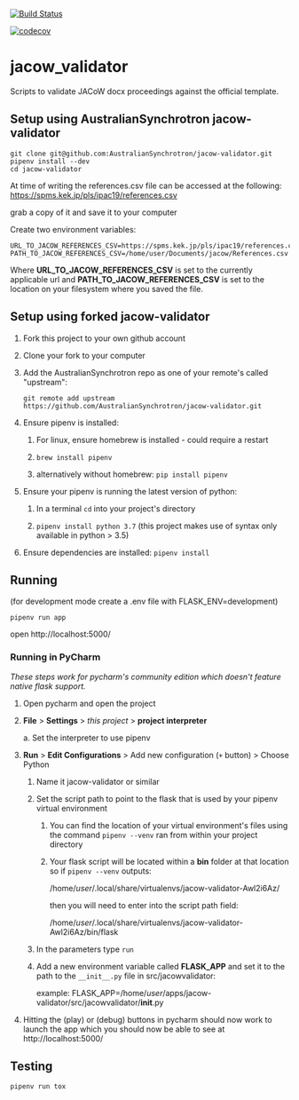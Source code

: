 [![Build Status](https://travis-ci.com/AustralianSynchrotron/jacow-validator.svg?branch=master)](https://travis-ci.com/AustralianSynchrotron/jacow-validator)

[![codecov](https://codecov.io/gh/AustralianSynchrotron/jacow-validator/branch/master/graph/badge.svg)](https://codecov.io/gh/AustralianSynchrotron/jacow-validator/)

# jacow_validator
Scripts to validate JACoW docx proceedings against the official template.

## Setup using AustralianSynchrotron jacow-validator

    git clone git@github.com:AustralianSynchrotron/jacow-validator.git
    pipenv install --dev
    cd jacow-validator

At time of writing the references.csv file can be accessed at the following:
https://spms.kek.jp/pls/ipac19/references.csv

grab a copy of it and save it to your computer

Create two environment variables:

    URL_TO_JACOW_REFERENCES_CSV=https://spms.kek.jp/pls/ipac19/references.csv
    PATH_TO_JACOW_REFERENCES_CSV=/home/user/Documents/jacow/References.csv

Where **URL_TO_JACOW_REFERENCES_CSV** is set to the currently applicable url
and **PATH_TO_JACOW_REFERENCES_CSV** is set to the location on your filesystem 
where you saved the file. 

##  Setup using forked jacow-validator

1. Fork this project to your own github account

2. Clone your fork to your computer

3. Add the AustralianSynchrotron repo as one of your remote's called "upstream":

    `git remote add upstream https://github.com/AustralianSynchrotron/jacow-validator.git`
    
4. Ensure pipenv is installed:
    
    1. For linux, ensure homebrew is installed - could require a restart

    1. `brew install pipenv`
    
    1. alternatively without homebrew: `pip install pipenv`

5. Ensure your pipenv is running the latest version of python:
    
    1. In a terminal `cd` into your project's directory 
    
    1. `pipenv install python 3.7` (this project makes use of syntax only available in python > 3.5)

6. Ensure dependencies are installed: `pipenv install`

## Running

(for development mode create a .env file with FLASK_ENV=development)

    pipenv run app

open http://localhost:5000/

### Running in PyCharm

*These steps work for pycharm's community edition which doesn't feature native flask support.*

1. Open pycharm and open the project

2. **File** > **Settings** > *this project* > **project interpreter**

    a. Set the interpreter to use pipenv

3. **Run** > **Edit Configurations** > Add new configuration (`+` button) > Choose Python

    1. Name it jacow-validator or similar
    
    1. Set the script path to point to the flask that is used by your pipenv virtual environment
        
        1. You can find the location of your virtual environment's files using the command `pipenv --venv` ran from within your project directory
        
        1. Your flask script will be located within a **bin** folder at that location so if `pipenv --venv` outputs:
            
            /home/*user*/.local/share/virtualenvs/jacow-validator-Awl2i6Az/
            
            then you will need to enter into the script path field: 
            
            /home/*user*/.local/share/virtualenvs/jacow-validator-Awl2i6Az/bin/flask
    
    1. In the parameters type `run`
    
    1. Add a new environment variable called **FLASK_APP** and set it to the path to the `__init__.py` file in src/jacowvalidator:
    
        example: FLASK_APP=/home/*user*/apps/jacow-validator/src/jacowvalidator/__init__.py

4. Hitting the (play) or (debug) buttons in pycharm should now work to launch the app which you should now be able to see at http://localhost:5000/ 

## Testing
    
    pipenv run tox
